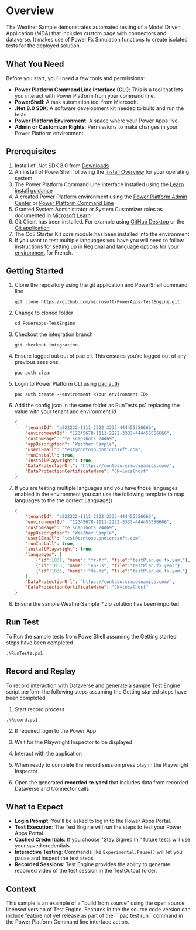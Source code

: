# Overview

The Weather Sample demonstrates automated testing of a Model Driven Application (MDA) that includes custom page with connectors and dataverse. It makes use of Power Fx Simulation functions to create isolated tests for the deployed solution.

## What You Need

Before you start, you'll need a few tools and permissions:
- **Power Platform Command Line Interface (CLI)**: This is a tool that lets you interact with Power Platform from your command line.
- **PowerShell**: A task automation tool from Microsoft.
- **.Net 8.0 SDK**: A software development kit needed to build and run the tests.
- **Power Platform Environment**: A space where your Power Apps live.
- **Admin or Customizer Rights**: Permissions to make changes in your Power Platform environment.

## Prerequisites

1. Install of .Net SDK 8.0 from [Downloads](https://dotnet.microsoft.com/download/dotnet/8.0)
2. An install of PowerShell following the [Install Overview](https://learn.microsoft.com/powershell/scripting/install/installing-powershell) for your operating system
3. The Power Platform Command Line interface installed using the [Learn install guidance](https://learn.microsoft.com/power-platform/developer/cli/introduction?tabs=windows#install-microsoft-power-platform-cli)
4. A created Power Platform environment using the [Power Platform Admin Center](https://learn.microsoft.com/power-platform/admin/create-environment) or [Power Platform Command Line](https://learn.microsoft.com/power-platform/developer/cli/reference/admin#pac-admin-create)
5. Granted System Administrator or System Customizer roles as documented in [Microsoft Learn](https://learn.microsoft.compower-apps/maker/model-driven-apps/privileges-required-customization#system-administrator-and-system-customizer-security-roles)
6. Git Client has been installed. For example using [GitHub Desktop](https://desktop.github.com/download/) or the [Git application](https://git-scm.com/book/en/v2/Getting-Started-Installing-Git)
7. The CoE Starter Kit core module has been installed into the environment
8. If you want to test multiple languages you have you will need to follow instructions for setting up in [Regional and language options for your environment](https://learn.microsoft.com/power-platform/admin/enable-languages) for French. 

## Getting Started

1. Clone the repository using the git application and PowerShell command line

    ```pwsh
    git clone https://github.com/microsoft/PowerApps-TestEngine.git
    ```

2. Change to cloned folder

    ```pwsh
    cd PowerApps-TestEngine
    ```

3. Checkout the integration branch

    ```pwsh
    git checkout integration
    ```

3. Ensure logged out out of pac cli. This ensures you're logged out of any previous sessions.

    ```pwsh
    pac auth clear
    ```

4. Login to Power Platform CLI using [pac auth](https://learn.microsoft.com/power-platform/developer/cli/reference/auth#pac-auth-create)

    ```pwsh
    pac auth create --environment <Your environment ID>
    ```

5. Add the config.json in the same folder as RunTests.ps1 replacing the value with your tenant and  environment id

    ```json
    {
        "tenantId": "a222222-1111-2222-3333-444455556666",
        "environmentId": "12345678-1111-2222-3333-444455556666",
        "customPage": "te_snapshots_24d69",
        "appDescription": "Weather Sample",
        "user1Email": "test@contoso.onmicrosoft.com",
        "runInstall": true,
        "installPlaywright": true,
        "DataProtectionUrl": "https://contoso.crm.dynamics.com/",
        "DataProtectionCertificateName": "CN=localhost"
    }
    ```

6. If you are testing multiple languages and you have those languages enabled in the environment you can use the following template to map languages to the the correct Language()


    ```json
    {
        "tenantId": "a222222-1111-2222-3333-444455556666",
        "environmentId": "12345678-1111-2222-3333-444455556666",
        "customPage": "te_snapshots_24d69",
        "appDescription": "Weather Sample",
        "user1Email": "test@contoso.onmicrosoft.com",
        "runInstall": true,
        "installPlaywright": true,
        "languages": [
            {"id":1031, "name": "fr-fr", "file":"testPlan.eu.fx.yaml"},
            {"id":1033, "name": "en-us", "file":"testPlan.fx.yaml"},
            {"id":1036, "name": "de-de", "file":"testPlan.eu.fx.yaml"}
        ],
        "DataProtectionUrl": "https://contoso.crm.dynamics.com/",
        "DataProtectionCertificateName": "CN=localhost"
    }
    ```

7. Ensure the sample WeatherSample_*.zip solution has been imported

## Run Test

To Run the sample tests from PowerShell assuming the Getting started steps have been completed

```pwsh
.\RunTests.ps1
```

## Record and Replay

To record interaction with Dataverse and generate a sample Test Engine script perform the following steps assuming the Getting started steps have been completed

1. Start record process

```pwsh
.\Record.ps1
```

2. If required login to the Power App

3. Wait for the Playwright Inspector to be displayed

4. Interact with the application

5. When ready to complete the record session press play in the Playwright Inspector

6. Open the generated **recorded.te.yaml** that includes data from recorded Dataverse and Connector calls.

## What to Expect

- **Login Prompt**: You'll be asked to log in to the Power Apps Portal.
- **Test Execution**: The Test Engine will run the steps to test your Power Apps Portal.
- **Cached Credentials**: If you choose "Stay Signed In," future tests will use your saved credentials.
- **Interactive Testing**: Commands like `Experimental.Pause()` will let you pause and inspect the test steps.
- **Recorded Sessions**: Test Engine provides the ability to generate recorded video of the test session in the TestOutput folder.

## Context

This sample is an example of a "build from source" using the open source licensed version of Test Engine. Features in the the source code version can include feature not yet release as part of the ```pac test run`` command in the Power Platform Command line interface action.
